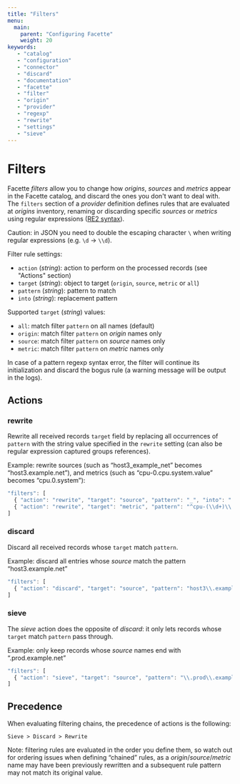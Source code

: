 ```yaml
---
title: "Filters"
menu:
  main:
    parent: "Configuring Facette"
    weight: 20
keywords:
   - "catalog"
   - "configuration"
   - "connector"
   - "discard"
   - "documentation"
   - "facette"
   - "filter"
   - "origin"
   - "provider"
   - "regexp"
   - "rewrite"
   - "settings"
   - "sieve"
---
```


# Filters

Facette *filters* allow you to change how *origins*, *sources* and *metrics* appear in the Facette catalog, and
discard the ones you don't want to deal with. The `filters` section of a *provider* definition defines rules that are
evaluated at *origins* inventory, renaming or discarding specific *sources* or *metrics* using regular expressions
([RE2 syntax][0]).

<span class="fa fa-warning"></span> Caution: in JSON you need to double the escaping character `\` when writing regular
expressions (e.g. `\d`&nbsp;→&nbsp;`\\d`).

Filter rule settings:

 * `action` (_string_): action to perform on the processed records (see "Actions" section)
 * `target` (_string_): object to target (`origin`, `source`, `metric` or `all`)
 * `pattern` (_string_): pattern to match
 * `into` (_string_): replacement pattern

Supported `target` (_string_) values:

 * `all`: match filter `pattern` on all names (default)
 * `origin`: match filter `pattern` on *origin* names only
 * `source`: match filter `pattern` on *source* names only
 * `metric`: match filter `pattern` on *metric* names only

<span class="fa fa-warning"></span> In case of a pattern regexp syntax error, the filter will
continue its initialization and discard the bogus rule (a warning message will be output in the logs).

## Actions

### rewrite

Rewrite all received records `target` field by replacing all occurrences of `pattern` with the string value
specified in the `rewrite` setting (can also be regular expression captured groups references).

Example: rewrite sources (such as “host3_example_net” becomes “host3.example.net”), and metrics (such as
“cpu-0.cpu.system.value” becomes “cpu.0.system”):

```javascript
"filters": [
  { "action": "rewrite", "target": "source", "pattern": "_", "into": "." },
  { "action": "rewrite", "target": "metric", "pattern": "^cpu-(\\d+)\\.cpu-(.+)\\.value$", "into": "cpu.$1.$2" }
]
```

### discard

Discard all received records whose `target` match `pattern`.

Example: discard all entries whose *source* match the pattern “host3.example.net”

```javascript
"filters": [
  { "action": "discard", "target": "source", "pattern": "host3\\.example\\.net" }
]
```

### sieve

The *sieve* action does the opposite of *discard*: it only lets records whose `target` match `pattern` pass through.

Example: only keep records whose *source* names end with “.prod.example.net”

```javascript
"filters": [
  { "action": "sieve", "target": "source", "pattern": "\\.prod\\.example\\.net$" }
]
```

## Precedence

When evaluating filtering chains, the precedence of actions is the following:

```
Sieve > Discard > Rewrite
```

<span class="fa fa-info-circle"></span> Note: filtering rules are evaluated in the order you define them, so watch out
for ordering issues when defining “chained” rules, as a *origin*/*source*/*metric* name may have been previously
rewritten and a subsequent rule pattern may not match its original value.


[0]: https://code.google.com/p/re2/wiki/Syntax
